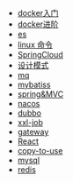 <!-- docs/_sidebar.md -->

* [docker入门](docker/docker01.md)
* [docker进阶](docker/docker02.md)
* [es](es/es.md)
* [linux 命令](linux/linux.md)
* [SpringCloud](spring-cloud/cloud)
* [设计模式]()
* [mq]()
* [mybatiss]()
* [spring&MVC]()
* [nacos]()
* [dubbo]()
* [xxl-job]()
* [gateway]()
* [React]()
* [copy-to-use]()
* [mysql]()
* [redis]()

